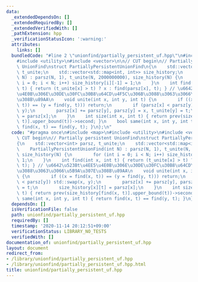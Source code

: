 ```yaml
---
data:
  _extendedDependsOn: []
  _extendedRequiredBy: []
  _extendedVerifiedWith: []
  _pathExtension: hpp
  _verificationStatusIcon: ':warning:'
  attributes:
    links: []
  bundledCode: "#line 2 \"unionfind/partially_persistent_uf.hpp\"\n#include <map>\n\
    #include <utility>\n#include <vector>\n\n// CUT begin\n// Partially persistent\
    \ UnionFind\nstruct PartiallyPersistentUnionFind\n{\n    std::vector<int> parsz,\
    \ t_unite;\n    std::vector<std::map<int, int>> size_history;\n    PartiallyPersistentUnionFind(int\
    \ N) : parsz(N, 1), t_unite(N, 2000000000), size_history(N) {\n        for (int\
    \ i = 0; i < N; i++) size_history[i][-1] = 1;\n    }\n    int find(int x, int\
    \ t) { return (t_unite[x] > t) ? x : find(parsz[x], t); } // \u6642\u523Bt\u4EE5\
    \u4E0B\u306E\u30DE\u30FC\u30B8\u64CD\u4F5C\u306B\u3088\u3063\u3066\u5B9A\u307E\
    \u308B\u89AA\n    void unite(int x, int y, int t) {\n        if ((x = find(x,\
    \ t)) == (y = find(y, t))) return;\n        if (parsz[x] < parsz[y]) std::swap(x,\
    \ y);\n        parsz[x] += parsz[y], parsz[y] = x, t_unite[y] = t;\n        size_history[x][t]\
    \ = parsz[x];\n    }\n    int size(int x, int t) { return prev(size_history[find(x,\
    \ t)].upper_bound(t))->second; }\n    bool same(int x, int y, int t) { return\
    \ find(x, t) == find(y, t); }\n};\n"
  code: "#pragma once\n#include <map>\n#include <utility>\n#include <vector>\n\n//\
    \ CUT begin\n// Partially persistent UnionFind\nstruct PartiallyPersistentUnionFind\n\
    {\n    std::vector<int> parsz, t_unite;\n    std::vector<std::map<int, int>> size_history;\n\
    \    PartiallyPersistentUnionFind(int N) : parsz(N, 1), t_unite(N, 2000000000),\
    \ size_history(N) {\n        for (int i = 0; i < N; i++) size_history[i][-1] =\
    \ 1;\n    }\n    int find(int x, int t) { return (t_unite[x] > t) ? x : find(parsz[x],\
    \ t); } // \u6642\u523Bt\u4EE5\u4E0B\u306E\u30DE\u30FC\u30B8\u64CD\u4F5C\u306B\
    \u3088\u3063\u3066\u5B9A\u307E\u308B\u89AA\n    void unite(int x, int y, int t)\
    \ {\n        if ((x = find(x, t)) == (y = find(y, t))) return;\n        if (parsz[x]\
    \ < parsz[y]) std::swap(x, y);\n        parsz[x] += parsz[y], parsz[y] = x, t_unite[y]\
    \ = t;\n        size_history[x][t] = parsz[x];\n    }\n    int size(int x, int\
    \ t) { return prev(size_history[find(x, t)].upper_bound(t))->second; }\n    bool\
    \ same(int x, int y, int t) { return find(x, t) == find(y, t); }\n};\n"
  dependsOn: []
  isVerificationFile: false
  path: unionfind/partially_persistent_uf.hpp
  requiredBy: []
  timestamp: '2020-11-14 20:12:51+09:00'
  verificationStatus: LIBRARY_NO_TESTS
  verifiedWith: []
documentation_of: unionfind/partially_persistent_uf.hpp
layout: document
redirect_from:
- /library/unionfind/partially_persistent_uf.hpp
- /library/unionfind/partially_persistent_uf.hpp.html
title: unionfind/partially_persistent_uf.hpp
---
```

